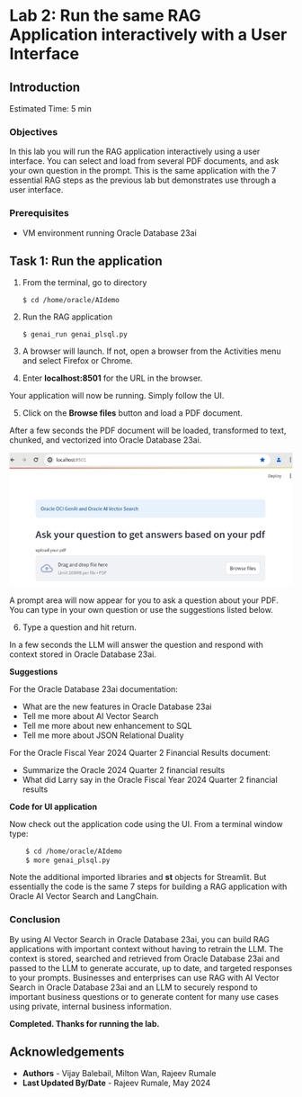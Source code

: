 # Lab 2: Run the same RAG Application interactively with a User Interface

## Introduction

Estimated Time: 5 min

### Objectives

In this lab you will run the RAG application interactively using a user interface. You can select and load from several PDF documents, and ask your own question in the prompt.  This is the same application with the 7 essential RAG steps as the previous lab but demonstrates use through a user interface.

### Prerequisites

* VM environment running Oracle Database 23ai


## Task 1: Run the application

1.  From the terminal, go to directory 

    ```
    $ cd /home/oracle/AIdemo
    ```

2.  Run the RAG application
    ```
    $ genai_run genai_plsql.py
    ```

3. A browser will launch. If not, open a browser from the Activities menu and select Firefox or Chrome.

4. Enter **localhost:8501** for the URL in the browser.
   
Your application will now be running.  Simply follow the UI.

5. Click on the **Browse files** button and load a PDF document.

After a few seconds the PDF document will be loaded, transformed to text, chunked, and vectorized into Oracle Database 23ai.

![Streamlit UI](images/streamlitocigenai.png)

A prompt area will now appear for you to ask a question about your PDF.  You can type in your own question or use the suggestions listed below. 

6. Type a question and hit return.

In a few seconds the LLM will answer the question and respond with context stored in Oracle Database 23ai.  

**Suggestions**

 For the Oracle Database 23ai documentation:
- What are the new features in Oracle Database 23ai
- Tell me more about AI Vector Search
- Tell me more about new enhancement to SQL
- Tell me more about JSON Relational Duality

For the Oracle Fiscal Year 2024 Quarter 2 Financial Results document:
- Summarize the Oracle 2024 Quarter 2 financial results
- What did Larry say in the Oracle Fiscal Year 2024 Quarter 2 financial results



**Code for UI application**

Now check out the application code using the UI. From a terminal window type:


```
    $ cd /home/oracle/AIdemo
    $ more genai_plsql.py
```

Note the additional imported libraries and **st** objects for Streamlit.
But essentially the code is the same 7 steps for building a RAG application with Oracle AI Vector Search and LangChain.

### Conclusion

By using AI Vector Search in Oracle Database 23ai, you can build RAG applications with important context without having to retrain the LLM.  The context is stored, searched and retrieved from Oracle Database 23ai and passed to the LLM to generate accurate, up to date, and targeted responses to your prompts.  Businesses and enterprises can use RAG with AI Vector Search in Oracle Database 23ai and an LLM to securely respond to important business questions or to generate content for many use cases using private, internal business information.


**Completed. Thanks for running the lab.**

## Acknowledgements
* **Authors** - Vijay Balebail, Milton Wan, Rajeev Rumale
* **Last Updated By/Date** -  Rajeev Rumale, May 2024
